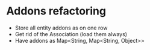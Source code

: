 <!--
  layout: roadmap-item
  title: Addons refactoring
  -->

Addons refactoring
==================

- Store all entity addons as on one row
- Get rid of the Association<Addon> (load them always)
- Have addons as Map<String, Map<String, Object>>